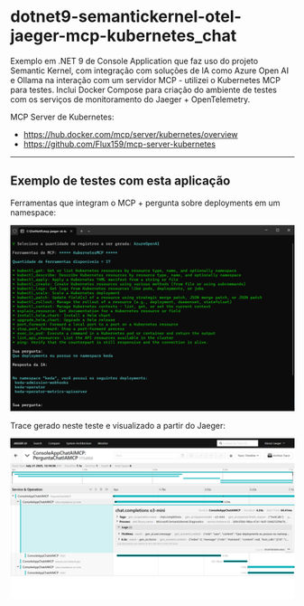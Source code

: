 # dotnet9-semantickernel-otel-jaeger-mcp-kubernetes_chat
Exemplo em .NET 9 de Console Application que faz uso do projeto Semantic Kernel, com integração com soluções de IA como Azure Open AI e Ollama na interação com um servidor MCP - utilizei o Kubernetes MCP para testes. Inclui Docker Compose para criação do ambiente de testes com os serviços de monitoramento do Jaeger + OpenTelemetry.

MCP Server de Kubernetes:
- https://hub.docker.com/mcp/server/kubernetes/overview
- https://github.com/Flux159/mcp-server-kubernetes

---

## Exemplo de testes com esta aplicação

Ferramentas que integram o MCP + pergunta sobre deployments em um namespace:

![Aplicação em execução](img/mcp-k8s-01.png)

Trace gerado neste teste e visualizado a partir do Jaeger:

![Trace no Jaeger](img/mcp-k8s-02.png)
